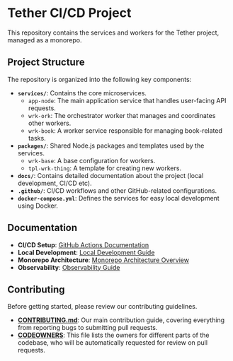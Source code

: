 # Tether CI/CD Project

This repository contains the services and workers for the Tether project, managed as a monorepo.

## Project Structure

The repository is organized into the following key components:

-   **`services/`**: Contains the core microservices.
    -   `app-node`: The main application service that handles user-facing API requests.
    -   `wrk-ork`: The orchestrator worker that manages and coordinates other workers.
    -   `wrk-book`: A worker service responsible for managing book-related tasks.
-   **`packages/`**: Shared Node.js packages and templates used by the services.
    -   `wrk-base`: A base configuration for workers.
    -   `tpl-wrk-thing`: A template for creating new workers.
-   **`docs/`**: Contains detailed documentation about the project (local development, CI/CD etc).
-   **`.github/`**: CI/CD workflows and other GitHub-related configurations.
-   **`docker-compose.yml`**: Defines the services for easy local development using Docker.

## Documentation

-   **CI/CD Setup**: [GitHub Actions Documentation](docs/github-actions.md)
-   **Local Development**: [Local Development Guide](docs/local-development.md)
-   **Monorepo Architecture**: [Monorepo Architecture Overview](docs/monorepo-architecture.md)
-   **Observability**: [Observability Guide](docs/observability.md)

## Contributing

Before getting started, please review our contributing guidelines.

-   **[CONTRIBUTING.md](CONTRIBUTING.md)**: Our main contribution guide, covering everything from reporting bugs to submitting pull requests.
-   **[CODEOWNERS](CODEOWNERS)**: This file lists the owners for different parts of the codebase, who will be automatically requested for review on pull requests.